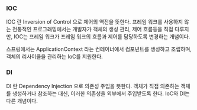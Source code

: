 ### IOC
IOC 란 Inversion of Control 으로 제어의 역전을 뜻한다. 
프레임 워크를 사용하지 않는 전통적인 프로그래밍에서는 개발자가 객체의 생성 관리, 제어 흐름등을 직접 다루지만, 
IOC는 프레임 워크가 프레임 워크의 흐름과 제어를 담당하도록 변경하는 개념이다. 

스프링에서는 ApplicationContext 라는 컨테이너에서 컴포넌트를 생성하고 조립하며, 객체의 리사이클을 관리하는 IoC를 지원한다. 




 
### DI
DI 란 Dependency Injection 으로 의존성 주입을 뜻한다.
객체가 직접 의존하는 객체를 생성하거나 참조하는 대신, 이러한 의존성을 외부에서 주입받도록 한다.
IoC와 DI는 다른 개념이다. 